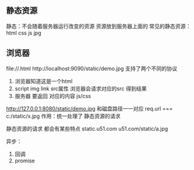 ## 静态资源
静态：不会随着服务器运行改变的资源
资源放到服务器上面的
常见的静态资源：html css js jpg


## 浏览器
file://.html
http://localhost:9090/static/demo.jpg
支持了两个不同的协议

1. 浏览器知道这是一个html
2. script  img  link src属性  浏览器会请求对应的src  得到结果
3. 服务器  要返回  对应的内容  js/css

http://127.0.0.1:8080/static/demo.jpg
和磁盘路径一一对应
req.url === c:/static/x.jpg
作用：统一处理了 静态资源的请求

静态资源的请求  都会有某些特点
static.u51.com
u51.com/static/a.jpg

异步：
1. 回调
2. promise
